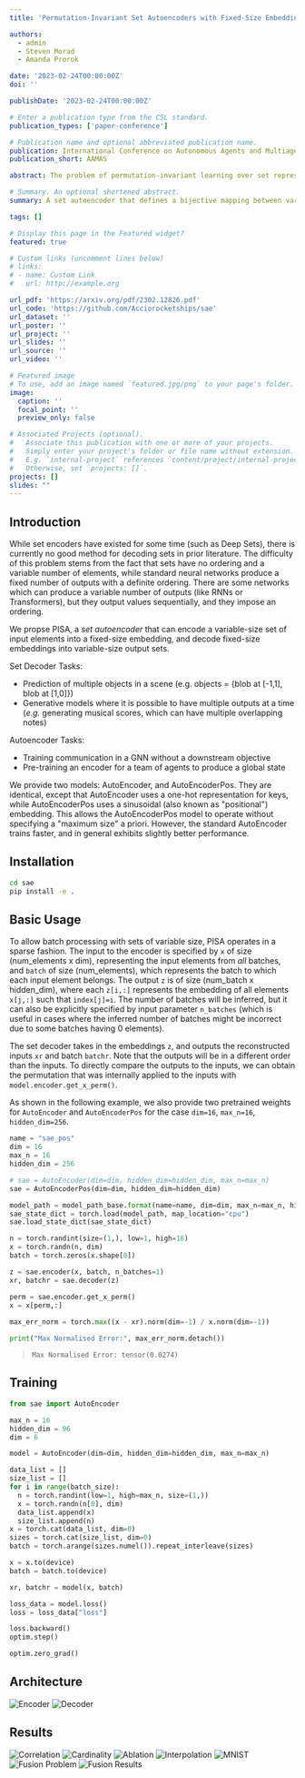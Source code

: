 ```yaml
---
title: 'Permutation-Invariant Set Autoencoders with Fixed-Size Embeddings for Multi-Agent Learning'

authors:
  - admin
  - Steven Morad
  - Amanda Prorok

date: '2023-02-24T00:00:00Z'
doi: ''

publishDate: '2023-02-24T00:00:00Z'

# Enter a publication type from the CSL standard.
publication_types: ['paper-conference']

# Publication name and optional abbreviated publication name.
publication: International Conference on Autonomous Agents and Multiagent Systems (AAMAS)
publication_short: AAMAS

abstract: The problem of permutation-invariant learning over set representations is particularly relevant in the field of multi-agent systems---a few potential applications include unsupervised training of aggregation functions in graph neural networks (GNNs), neural cellular automata on graphs, and prediction of scenes with multiple objects. Yet existing approaches to set encoding and decoding tasks present a host of issues, including non-permutation-invariance, fixed-length outputs, reliance on iterative methods, non-deterministic outputs, computationally expensive loss functions, and poor reconstruction accuracy. In this paper we introduce a Permutation-Invariant Set Autoencoder (PISA), which tackles these problems and produces encodings with significantly lower reconstruction error than existing baselines. PISA also provides other desirable properties, including a similarity-preserving latent space, and the ability to insert or remove elements from the encoding. After evaluating PISA against baseline methods, we demonstrate its usefulness in a multi-agent application. Using PISA as a subcomponent, we introduce a novel GNN architecture which serves as a generalised communication scheme, allowing agents to use communication to gain full observability of a system.

# Summary. An optional shortened abstract.
summary: A set autoencoder that defines a bijective mapping between variable-sized sets and fixed-sized embeddings.

tags: []

# Display this page in the Featured widget?
featured: true

# Custom links (uncomment lines below)
# links:
# - name: Custom Link
#   url: http://example.org

url_pdf: 'https://arxiv.org/pdf/2302.12826.pdf'
url_code: 'https://github.com/Acciorocketships/sae'
url_dataset: ''
url_poster: ''
url_project: ''
url_slides: ''
url_source: ''
url_video: ''

# Featured image
# To use, add an image named `featured.jpg/png` to your page's folder.
image:
  caption: ''
  focal_point: ''
  preview_only: false

# Associated Projects (optional).
#   Associate this publication with one or more of your projects.
#   Simply enter your project's folder or file name without extension.
#   E.g. `internal-project` references `content/project/internal-project/index.md`.
#   Otherwise, set `projects: []`.
projects: []
slides: ""
---
```



## Introduction

While set encoders have existed for some time (such as Deep Sets), there is currently no good method for decoding sets in prior literature. The difficulty of this problem stems from the fact that sets have no ordering and a variable number of elements, while standard neural networks produce a fixed number of outputs with a definite ordering. There are some networks which can produce a variable number of outputs (like RNNs or Transformers), but they output values sequentially, and they impose an ordering.

We propse PISA, a _set autoencoder_ that can encode a variable-size set of input elements into a fixed-size embedding, and decode fixed-size embeddings into variable-size output sets.

Set Decoder Tasks:
- Prediction of multiple objects in a scene (e.g. objects = {blob at [-1,1], blob at [1,0]})
- Generative models where it is possible to have multiple outputs at a time (_e.g._ generating musical scores, which can have multiple overlapping notes)

Autoencoder Tasks:
- Training communication in a GNN without a downstream objective
- Pre-training an encoder for a team of agents to produce a global state

We provide two models: AutoEncoder, and AutoEncoderPos. They are identical, except that AutoEncoder uses a one-hot representation for keys, while AutoEncoderPos uses a sinusoidal (also known as "positional") embedding. This allows the AutoEncoderPos model to operate without specifying a "maximum size" a priori. However, the standard AutoEncoder trains faster, and in general exhibits slightly better performance.

## Installation

```bash
cd sae
pip install -e .
```

## Basic Usage

To allow batch processing with sets of variable size, PISA operates in a sparse fashion. The input to the encoder is specified by `x` of size (num_elements x dim), representing the input elements from _all_ batches, and `batch` of size (num_elements), which represents the batch to which each input element belongs. The output `z` is of size (num_batch x hidden_dim), where each `z[i,:]` represents the embedding of all elements `x[j,:]` such that `index[j]=i`. The number of batches will be inferred, but it can also be explicitly specified by input parameter `n_batches` (which is useful in cases where the inferred number of batches might be incorrect due to some batches having 0 elements).

The set decoder takes in the embeddings `z`, and outputs the reconstructed inputs `xr` and batch `batchr`. Note that the outputs will be in a different order than the inputs. To directly compare the outputs to the inputs, we can obtain the permutation that was internally applied to the inputs with `model.encoder.get_x_perm()`.

As shown in the following example, we also provide two pretrained weights for `AutoEncoder` and `AutoEncoderPos` for the case `dim=16`, `max_n=16`, `hidden_dim=256`.

```python
name = "sae_pos"
dim = 16
max_n = 16
hidden_dim = 256

# sae = AutoEncoder(dim=dim, hidden_dim=hidden_dim, max_n=max_n)
sae = AutoEncoderPos(dim=dim, hidden_dim=hidden_dim)

model_path = model_path_base.format(name=name, dim=dim, max_n=max_n, hidden_dim=hidden_dim)
sae_state_dict = torch.load(model_path, map_location="cpu")
sae.load_state_dict(sae_state_dict)

n = torch.randint(size=(1,), low=1, high=16)
x = torch.randn(n, dim)
batch = torch.zeros(x.shape[0])

z = sae.encoder(x, batch, n_batches=1)
xr, batchr = sae.decoder(z)

perm = sae.encoder.get_x_perm()
x = x[perm,:]
	
max_err_norm = torch.max((x - xr).norm(dim=-1) / x.norm(dim=-1))

print("Max Normalised Error:", max_err_norm.detach())
```
>```
>Max Normalised Error: tensor(0.0274)
>```

## Training
```python
from sae import AutoEncoder

max_n = 16
hidden_dim = 96
dim = 6

model = AutoEncoder(dim=dim, hidden_dim=hidden_dim, max_n=max_n)

data_list = []
size_list = []
for i in range(batch_size):
  n = torch.randint(low=1, high=max_n, size=(1,))
  x = torch.randn(n[0], dim)
  data_list.append(x)
  size_list.append(n)
x = torch.cat(data_list, dim=0)
sizes = torch.cat(size_list, dim=0)
batch = torch.arange(sizes.numel()).repeat_interleave(sizes)

x = x.to(device)
batch = batch.to(device)

xr, batchr = model(x, batch)

loss_data = model.loss()
loss = loss_data["loss"]

loss.backward()
optim.step()

optim.zero_grad()
```

## Architecture

![Encoder](imgs/encoderschema.png)
![Decoder](imgs/decoderschema.png)

## Results

![Correlation](imgs/correlation.png)
![Cardinality](imgs/cardinality.png)
![Ablation](imgs/ablation.png)
![Interpolation](imgs/interpolation.png)
![MNIST](imgs/mnist.png)
![Fusion Problem](imgs/fusion1.png)
![Fusion Results](imgs/fusion2.png)